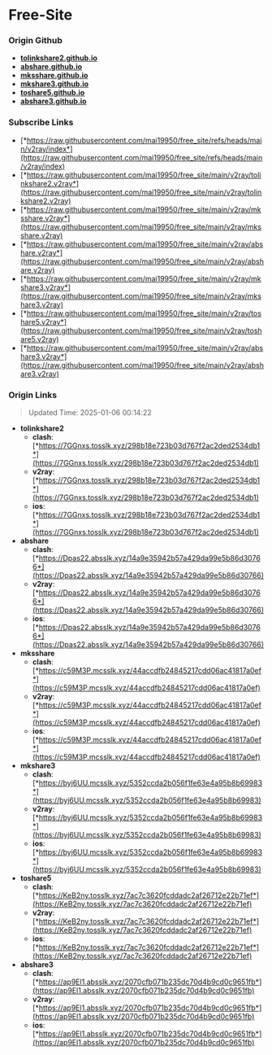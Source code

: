 # Free-Site

### Origin Github

- [**tolinkshare2.github.io**](https://github.com/tolinkshare2/tolinkshare2.github.io)
- [**abshare.github.io**](https://github.com/abshare/abshare.github.io)
- [**mksshare.github.io**](https://github.com/mksshare/mksshare.github.io)
- [**mkshare3.github.io**](https://github.com/mkshare3/mkshare3.github.io)
- [**toshare5.github.io**](https://github.com/toshare5/toshare5.github.io)
- [**abshare3.github.io**](https://github.com/abshare3/abshare3.github.io)

### Subscribe Links

- [*https://raw.githubusercontent.com/mai19950/free_site/refs/heads/main/v2ray/index*](https://raw.githubusercontent.com/mai19950/free_site/refs/heads/main/v2ray/index)
- [*https://raw.githubusercontent.com/mai19950/free_site/main/v2ray/tolinkshare2.v2ray*](https://raw.githubusercontent.com/mai19950/free_site/main/v2ray/tolinkshare2.v2ray)
- [*https://raw.githubusercontent.com/mai19950/free_site/main/v2ray/mksshare.v2ray*](https://raw.githubusercontent.com/mai19950/free_site/main/v2ray/mksshare.v2ray)
- [*https://raw.githubusercontent.com/mai19950/free_site/main/v2ray/abshare.v2ray*](https://raw.githubusercontent.com/mai19950/free_site/main/v2ray/abshare.v2ray)
- [*https://raw.githubusercontent.com/mai19950/free_site/main/v2ray/mkshare3.v2ray*](https://raw.githubusercontent.com/mai19950/free_site/main/v2ray/mkshare3.v2ray)
- [*https://raw.githubusercontent.com/mai19950/free_site/main/v2ray/toshare5.v2ray*](https://raw.githubusercontent.com/mai19950/free_site/main/v2ray/toshare5.v2ray)
- [*https://raw.githubusercontent.com/mai19950/free_site/main/v2ray/abshare3.v2ray*](https://raw.githubusercontent.com/mai19950/free_site/main/v2ray/abshare3.v2ray)

### Origin Links

> Updated Time: 2025-01-06 00:14:22

- **tolinkshare2**
  - **clash**: [*https://7GGnxs.tosslk.xyz/298b18e723b03d767f2ac2ded2534db1*](https://7GGnxs.tosslk.xyz/298b18e723b03d767f2ac2ded2534db1)
  - **v2ray**: [*https://7GGnxs.tosslk.xyz/298b18e723b03d767f2ac2ded2534db1*](https://7GGnxs.tosslk.xyz/298b18e723b03d767f2ac2ded2534db1)
  - **ios**: [*https://7GGnxs.tosslk.xyz/298b18e723b03d767f2ac2ded2534db1*](https://7GGnxs.tosslk.xyz/298b18e723b03d767f2ac2ded2534db1)
- **abshare**
  - **clash**: [*https://Dpas22.absslk.xyz/14a9e35942b57a429da99e5b86d30766*](https://Dpas22.absslk.xyz/14a9e35942b57a429da99e5b86d30766)
  - **v2ray**: [*https://Dpas22.absslk.xyz/14a9e35942b57a429da99e5b86d30766*](https://Dpas22.absslk.xyz/14a9e35942b57a429da99e5b86d30766)
  - **ios**: [*https://Dpas22.absslk.xyz/14a9e35942b57a429da99e5b86d30766*](https://Dpas22.absslk.xyz/14a9e35942b57a429da99e5b86d30766)
- **mksshare**
  - **clash**: [*https://c59M3P.mcsslk.xyz/44accdfb24845217cdd06ac41817a0ef*](https://c59M3P.mcsslk.xyz/44accdfb24845217cdd06ac41817a0ef)
  - **v2ray**: [*https://c59M3P.mcsslk.xyz/44accdfb24845217cdd06ac41817a0ef*](https://c59M3P.mcsslk.xyz/44accdfb24845217cdd06ac41817a0ef)
  - **ios**: [*https://c59M3P.mcsslk.xyz/44accdfb24845217cdd06ac41817a0ef*](https://c59M3P.mcsslk.xyz/44accdfb24845217cdd06ac41817a0ef)
- **mkshare3**
  - **clash**: [*https://byj6UU.mcsslk.xyz/5352ccda2b056f1fe63e4a95b8b69983*](https://byj6UU.mcsslk.xyz/5352ccda2b056f1fe63e4a95b8b69983)
  - **v2ray**: [*https://byj6UU.mcsslk.xyz/5352ccda2b056f1fe63e4a95b8b69983*](https://byj6UU.mcsslk.xyz/5352ccda2b056f1fe63e4a95b8b69983)
  - **ios**: [*https://byj6UU.mcsslk.xyz/5352ccda2b056f1fe63e4a95b8b69983*](https://byj6UU.mcsslk.xyz/5352ccda2b056f1fe63e4a95b8b69983)
- **toshare5**
  - **clash**: [*https://KeB2ny.tosslk.xyz/7ac7c3620fcddadc2af26712e22b71ef*](https://KeB2ny.tosslk.xyz/7ac7c3620fcddadc2af26712e22b71ef)
  - **v2ray**: [*https://KeB2ny.tosslk.xyz/7ac7c3620fcddadc2af26712e22b71ef*](https://KeB2ny.tosslk.xyz/7ac7c3620fcddadc2af26712e22b71ef)
  - **ios**: [*https://KeB2ny.tosslk.xyz/7ac7c3620fcddadc2af26712e22b71ef*](https://KeB2ny.tosslk.xyz/7ac7c3620fcddadc2af26712e22b71ef)
- **abshare3**
  - **clash**: [*https://ap9El1.absslk.xyz/2070cfb071b235dc70d4b9cd0c9651fb*](https://ap9El1.absslk.xyz/2070cfb071b235dc70d4b9cd0c9651fb)
  - **v2ray**: [*https://ap9El1.absslk.xyz/2070cfb071b235dc70d4b9cd0c9651fb*](https://ap9El1.absslk.xyz/2070cfb071b235dc70d4b9cd0c9651fb)
  - **ios**: [*https://ap9El1.absslk.xyz/2070cfb071b235dc70d4b9cd0c9651fb*](https://ap9El1.absslk.xyz/2070cfb071b235dc70d4b9cd0c9651fb)
